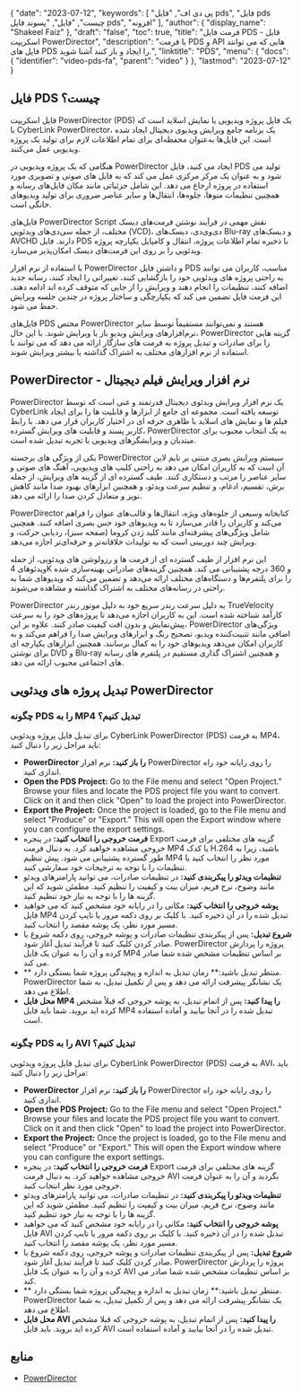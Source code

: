{
  "date": "2023-07-12",
  "keywords": [
"پی دی اف",
"فایل pds",
"فایل pds چیست",
"فایل",
"پسوند فایل pds",
"افزونه"
],
  "author": {
    "display_name": "Shakeel Faiz"
},
  "draft": "false",
  "toc": true,
  "title": "فرمت فایل PDS - فایل اسکریپت PowerDirector",
  "description": "با فرمت PDS و API هایی که می توانند فایل های PDS را ایجاد و باز کنند آشنا شوید.",
  "linktitle": "PDS",
  "menu": {
    "docs": {
      "identifier": "video-pds-fa",
      "parent": "video"
}
},
  "lastmod": "2023-07-12"
}

## فایل PDS چیست؟

فایل اسکریپت PowerDirector (PDS) یک فایل پروژه ویدیویی یا نمایش اسلاید است که با CyberLink PowerDirector، یک برنامه جامع ویرایش ویدیوی دیجیتال ایجاد شده است. این فایل‌ها به‌عنوان محفظه‌ای برای تمام اطلاعات لازم برای تولید یک پروژه ویدیویی عمل می‌کنند.

هنگامی که یک پروژه ویدیویی در PowerDirector ایجاد می کنید، فایل PDS تولید می شود و به عنوان یک مرکز مرکزی عمل می کند که به فایل های صوتی و تصویری مورد استفاده در پروژه ارجاع می دهد. این شامل جزئیاتی مانند مکان فایل‌های رسانه و همچنین تنظیمات منوها، جلوه‌ها، انتقال‌ها و سایر عناصر ضروری برای تولید ویدیوهای خانگی است.

فایل‌های PowerDirector Script نقش مهمی در فرآیند نوشتن فرمت‌های دیسک مختلف، از جمله سی‌دی‌های ویدئویی (VCD)، دی‌وی‌دی، دیسک‌های Blu-ray و دیسک‌های AVCHD دارند. فایل PDS با ذخیره تمام اطلاعات پروژه، انتقال و کامپایل یکپارچه پروژه ویدئویی را بر روی این فرمت‌های دیسک امکان‌پذیر می‌سازد.

با استفاده از نرم افزار PowerDirector و داشتن فایل PDS مناسب، کاربران می توانند به راحتی پروژه های ویدئویی خود را بازگشایی کنند، تغییراتی را ایجاد کنند، رسانه جدید اضافه کنند، تنظیمات را انجام دهند و ویرایش را از جایی که متوقف کرده اند ادامه دهند. این فرمت فایل تضمین می کند که یکپارچگی و ساختار پروژه در چندین جلسه ویرایش حفظ می شود.

فایل‌های PDS مختص PowerDirector هستند و نمی‌توانند مستقیماً توسط سایر نرم‌افزارهای ویرایش ویدیو باز یا ویرایش شوند. با این حال، PowerDirector گزینه هایی را برای صادرات و تبدیل پروژه به فرمت های سازگار ارائه می دهد که می توانند با استفاده از نرم افزارهای مختلف به اشتراک گذاشته یا بیشتر ویرایش شوند.

## PowerDirector - نرم افزار ویرایش فیلم دیجیتال

PowerDirector یک نرم افزار ویرایش ویدئوی دیجیتال قدرتمند و غنی است که توسط CyberLink توسعه یافته است. مجموعه ای جامع از ابزارها و قابلیت ها را برای ایجاد فیلم ها و نمایش های اسلاید با ظاهری حرفه ای در اختیار کاربران قرار می دهد. با رابط کاربر پسند و قابلیت های ویرایش گسترده، PowerDirector به یک انتخاب محبوب برای مبتدیان و ویرایشگرهای ویدیویی با تجربه تبدیل شده است.

یکی از ویژگی های برجسته PowerDirector سیستم ویرایش بصری مبتنی بر تایم لاین آن است که به کاربران امکان می دهد به راحتی کلیپ های ویدیویی، آهنگ های صوتی و سایر عناصر را مرتب و دستکاری کنند. طیف گسترده ای از گزینه های ویرایش، از جمله برش، تقسیم، ادغام، و تنظیم سرعت ویدئو، و همچنین ابزارهای بهبود صدا مانند کاهش نویز و متعادل کردن صدا را ارائه می دهد.

PowerDirector کتابخانه وسیعی از جلوه‌های ویژه، انتقال‌ها و قالب‌های عنوان را فراهم می‌کند و کاربران را قادر می‌سازد تا به ویدیوهای خود حس بصری اضافه کنند. همچنین شامل ویژگی‌های پیشرفته‌ای مانند کلید زدن کروما (صفحه سبز)، ردیابی حرکت، و ویرایش چند دوربینی است که به تولیدات خلاقانه‌تر و حرفه‌ای‌تر اجازه می‌دهد.

این نرم افزار از طیف گسترده ای از فرمت ها و رزولوشن های ویدئویی، از جمله ویدئوهای 4K و 360 درجه پشتیبانی می کند. همچنین گزینه‌های صادراتی بهینه‌سازی شده را برای پلتفرم‌ها و دستگاه‌های مختلف ارائه می‌دهد و تضمین می‌کند که ویدیوهای شما به راحتی در رسانه‌های مختلف به اشتراک گذاشته و مشاهده می‌شوند.

PowerDirector به دلیل سرعت رندر سریع خود به دلیل موتور رندر TrueVelocity کارآمد شناخته شده است. این به کاربران اجازه می‌دهد تا پروژه‌های خود را به سرعت پیش‌نمایش و بدون افت کیفیت صادر کنند. علاوه بر این، PowerDirector ویژگی‌های اضافی مانند تثبیت‌کننده ویدیو، تصحیح رنگ و ابزارهای ویرایش صدا را فراهم می‌کند و به کاربران امکان می‌دهد ویدیوهای خود را به کمال برسانند. همچنین ابزارهای یکپارچه ای برای نوشتن DVD و Blu-ray و همچنین اشتراک گذاری مستقیم در پلتفرم های رسانه های اجتماعی محبوب ارائه می دهد.

## تبدیل پروژه های ویدئویی PowerDirector

### چگونه PDS را به MP4 تبدیل کنیم؟

برای تبدیل فایل پروژه ویدئویی CyberLink PowerDirector (PDS) به فرمت MP4، باید مراحل زیر را دنبال کنید:

- **PowerDirector را باز کنید:** نرم افزار PowerDirector را روی رایانه خود راه اندازی کنید.
- **Open the PDS Project:** Go to the File menu and select "Open Project." Browse your files and locate the PDS project file you want to convert. Click on it and then click "Open" to load the project into PowerDirector.
- **Export the Project:** Once the project is loaded, go to the File menu and select "Produce" or "Export." This will open the Export window where you can configure the export settings.
- **فرمت خروجی را انتخاب کنید:** در پنجره Export گزینه های مختلفی برای فرمت خروجی مشاهده خواهید کرد. به دنبال فرمت MP4 یا کدک H.264 باشید، زیرا به طور گسترده پشتیبانی می شود. پیش تنظیم MP4 مورد نظر را انتخاب کنید یا تنظیمات را با توجه به ترجیحات خود سفارشی کنید.
- **تنظیمات ویدئو را پیکربندی کنید:** در تنظیمات صادرات، می توانید پارامترهای ویدئو مانند وضوح، نرخ فریم، میزان بیت و کیفیت را تنظیم کنید. مطمئن شوید که این گزینه ها را با توجه به نیاز خود تنظیم کنید.
- **پوشه خروجی را انتخاب کنید:** مکانی را در رایانه خود مشخص کنید که می خواهید فایل MP4 تبدیل شده را در آن ذخیره کنید. با کلیک بر روی دکمه مرور یا تایپ کردن مسیر مورد نظر، یک پوشه مقصد را انتخاب کنید.
- **شروع تبدیل:** پس از پیکربندی تنظیمات صادرات و پوشه خروجی، روی دکمه شروع یا صادر کردن کلیک کنید تا فرآیند تبدیل آغاز شود. PowerDirector پروژه را پردازش کرده و آن را به عنوان یک فایل MP4 بر اساس تنظیمات مشخص شده شما صادر می کند.
- ** منتظر تبدیل باشید:** زمان تبدیل به اندازه و پیچیدگی پروژه شما بستگی دارد. PowerDirector یک نشانگر پیشرفت ارائه می دهد و پس از تکمیل تبدیل، به شما اطلاع می دهد.
- **محل فایل MP4 را پیدا کنید:** پس از اتمام تبدیل، به پوشه خروجی که قبلاً مشخص کرده اید بروید. شما باید فایل MP4 تبدیل شده را در آنجا بیابید و آماده استفاده است.

### چگونه PDS را به AVI تبدیل کنیم؟

برای تبدیل فایل پروژه ویدئویی CyberLink PowerDirector (PDS) به فرمت AVI، باید مراحل زیر را دنبال کنید:

- **PowerDirector را باز کنید:** نرم افزار PowerDirector را روی رایانه خود راه اندازی کنید.
- **Open the PDS Project:** Go to the File menu and select "Open Project." Browse your files and locate the PDS project file you want to convert. Click on it and then click "Open" to load the project into PowerDirector.
- **Export the Project:** Once the project is loaded, go to the File menu and select "Produce" or "Export." This will open the Export window where you can configure the export settings.
- **فرمت خروجی را انتخاب کنید:** در پنجره Export گزینه های مختلفی برای فرمت خروجی مشاهده خواهید کرد. به دنبال فرمت AVI بگردید و آن را به عنوان فرمت خروجی مورد نظر انتخاب کنید.
- **تنظیمات ویدئو را پیکربندی کنید:** در تنظیمات صادرات، می توانید پارامترهای ویدئو مانند وضوح، نرخ فریم، میزان بیت و کیفیت را تنظیم کنید. مطمئن شوید که این گزینه ها را با توجه به نیاز خود تنظیم کنید.
- **پوشه خروجی را انتخاب کنید:** مکانی را در رایانه خود مشخص کنید که می خواهید فایل AVI تبدیل شده را در آن ذخیره کنید. با کلیک بر روی دکمه مرور یا تایپ کردن مسیر مورد نظر، یک پوشه مقصد را انتخاب کنید.
- **شروع تبدیل:** پس از پیکربندی تنظیمات صادرات و پوشه خروجی، روی دکمه شروع یا صادر کردن کلیک کنید تا فرآیند تبدیل آغاز شود. PowerDirector پروژه را پردازش کرده و آن را به عنوان یک فایل AVI بر اساس تنظیمات مشخص شده شما صادر می کند.
- ** منتظر تبدیل باشید:** زمان تبدیل به اندازه و پیچیدگی پروژه شما بستگی دارد. PowerDirector یک نشانگر پیشرفت ارائه می دهد و پس از تکمیل تبدیل، به شما اطلاع می دهد.
- **محل فایل AVI را پیدا کنید:** پس از اتمام تبدیل، به پوشه خروجی که قبلا مشخص کرده اید بروید. باید فایل AVI تبدیل شده را در آنجا بیابید و آماده استفاده است.
  
## منابع
* [PowerDirector](https://en.wikipedia.org/wiki/PowerDirector)


